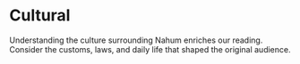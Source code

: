 # Cultural

Understanding the culture surrounding Nahum enriches our reading. Consider the customs, laws, and daily life that shaped the original audience.

